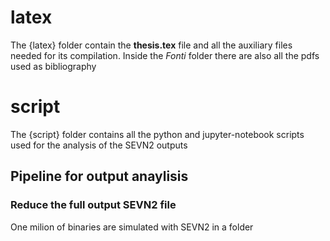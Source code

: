 # latex
The {latex} folder contain the **thesis.tex** file and all the auxiliary files needed for its compilation. Inside the *Fonti* folder there are also all the pdfs used as bibliography

# script
The {script} folder contains all the python and jupyter-notebook scripts used for the analysis of the SEVN2 outputs

## Pipeline for output anaylisis
### Reduce the full output SEVN2 file
One milion of binaries are simulated with SEVN2 in a folder 

